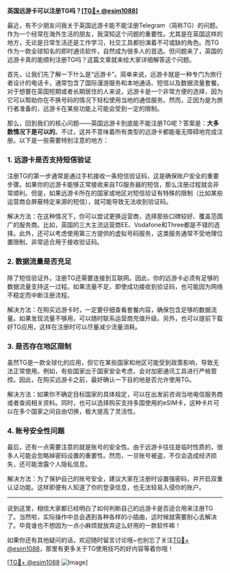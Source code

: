 **英国远游卡可以注册TG吗？[[TG💪+ @esim1088](https://t.me/s/esim1088)]**

最近，有不少朋友问我关于英国远游卡能不能注册Telegram（简称TG）的问题。作为一个经常在海外生活的朋友，我深知这个问题的重要性。尤其是在英国这样的地方，无论是日常生活还是工作学习，社交工具都扮演着不可或缺的角色。而TG作为一款全球知名的即时通讯软件，自然成为很多人的首选。但问题来了，英国的远游卡真的能顺利注册TG吗？这篇文章就来给大家详细解答这个问题。

首先，让我们先了解一下什么是“远游卡”。简单来说，远游卡就是一种专门为旅行者设计的电话卡，通常包含了国际漫游服务和本地通话、短信以及数据流量套餐。对于想要在英国短期或者长期居住的人来说，远游卡是一个非常方便的选择，因为它可以帮助你在不换号码的情况下轻松使用当地的通信服务。然而，正因为是为旅行者准备的，远游卡在某些功能上可能会受到一定的限制。

那么，回到我们的核心问题——英国远游卡到底能不能注册TG呢？答案是：**大多数情况下是可以的**。不过，这并不意味着所有类型的远游卡都能毫无障碍地完成注册。以下是一些需要特别注意的地方：

### **1. 远游卡是否支持短信验证**
注册TG的第一步通常是通过手机接收一条短信验证码，这是确保账户安全的重要步骤。如果你的远游卡能够正常接收来自TG服务器的短信，那么注册过程就会非常顺利。但是，如果远游卡所在的国家或地区对短信验证有特殊的限制（比如某些运营商会屏蔽特定来源的短信），就可能导致无法收到验证码。

解决方法：在这种情况下，你可以尝试更换运营商，选择那些口碑较好、覆盖范围广的服务商。比如，英国的三大主流运营商EE、Vodafone和Three都是不错的选择。此外，还可以考虑使用第三方提供的虚拟号码服务，这类服务通常不受地理位置限制，非常适合用于接收验证码。

### **2. 数据流量是否充足**
除了短信验证外，注册TG还需要连接到互联网。因此，你的远游卡必须有足够的数据流量支持这一过程。如果流量不足，即使成功接收到验证码，也可能因为网络不稳定而中断注册流程。

解决方法：在购买远游卡时，一定要仔细查看套餐内容，确保包含足够的数据流量。如果发现流量不够用，可以随时联系运营商充值升级。另外，也可以提前下载好TG应用，这样在注册时可以尽量减少流量消耗。

### **3. 是否存在地区限制**
虽然TG是一款全球化的应用，但它在某些国家和地区可能受到政策影响，导致无法正常使用。例如，有些国家出于国家安全考虑，会对加密通讯工具进行严格管控。因此，在购买远游卡之前，最好确认一下目的地是否允许使用TG。

解决方法：如果你不确定目标国家的具体规定，可以在出发前咨询当地电信服务商或者查阅相关资料。同时，也可以选择购买支持多国使用的eSIM卡，这种卡片可以在多个国家之间自由切换，极大提高了灵活性。

### **4. 账号安全性问题**
最后，还有一点需要注意的就是账号的安全性。由于远游卡往往是临时性质的，很多人可能会忽略掉密码设置的重要性。然而，一旦账号被盗，不仅会造成经济损失，还可能泄露个人隐私信息。

解决方法：为了保护自己的账号安全，建议大家在注册时设置强密码，并开启双重认证功能。这样即便有人知道了你的登录信息，也无法轻易入侵你的账户。

---

说到这里，相信大家都已经明白了如何判断自己的远游卡是否适合用来注册TG了。当然啦，实际操作中总会遇到各种各样的小插曲，这时候就需要耐心去解决了。毕竟谁也不想因为一点小麻烦就放弃这么好用的一款软件嘛！

如果你还有其他疑问的话，欢迎随时留言讨论哦~也别忘了关注[TG💪+ @esim1088](https://t.me/s/esim1088)，那里有更多关于TG使用技巧的好内容等着你哦！

[[TG💪+ @esim1088](https://t.me/s/esim1088) ![Image](https://i.postimg.cc/4NQfJmqS/Snipaste-2025-05-13-00-14-12.png)]